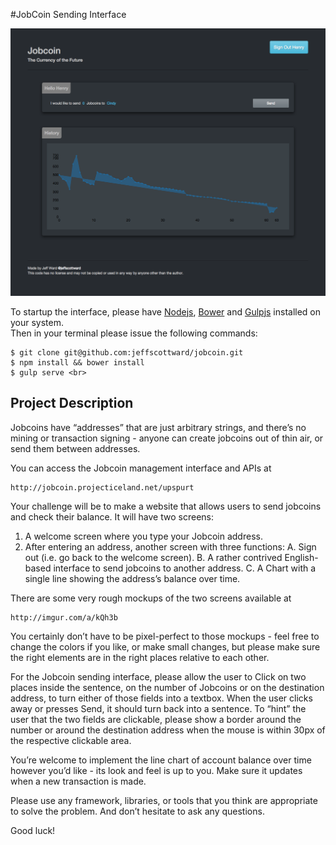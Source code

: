 #JobCoin Sending Interface

![Alt text](jobcoin-interface.png)

To startup the interface, please have [Nodejs](nodejs.org]), [Bower](http://bower.io/) and [Gulpjs](http://gulpjs.com/) installed on your system. 
<br/>
Then in your terminal please issue the following commands:

    $ git clone git@github.com:jeffscottward/jobcoin.git
    $ npm install && bower install
    $ gulp serve <br>    


## Project Description


Jobcoins have “addresses” that are just arbitrary strings, and there’s no mining or transaction signing - anyone can create jobcoins out of thin air, or send them between addresses.
 

You can access the Jobcoin management interface and APIs at 

    http://jobcoin.projecticeland.net/upspurt

Your challenge will be to make a website that allows users to send jobcoins and check their balance.  It will have two screens:

1. A welcome screen where you type your Jobcoin address.
2. After entering an address, another screen with three functions:
   A. Sign out (i.e. go back to the welcome screen).
   B. A rather contrived English-based interface to send jobcoins to another address.
   C. A Chart with a single line showing the address’s balance over time.

There are some very rough mockups of the two screens available at 

    http://imgur.com/a/kQh3b
    
You certainly don’t have to be pixel-perfect to those mockups - feel free to change the colors if you like, or make small changes, but please make sure the right elements are in the right places relative to each other.

For the Jobcoin sending interface, please allow the user to Click on two places inside the sentence, on the number of Jobcoins or on the destination address, to turn either of those fields into a textbox. When the user clicks away or presses Send, it should turn back into a sentence.  To “hint” the user that the two fields are clickable, please show a border around the number or around the destination address when the mouse is within 30px of the respective clickable area.

You’re welcome to implement the line chart of account balance over time however you’d like - its look and feel is up to you.  Make sure it updates when a new transaction is made.

Please use any framework, libraries, or tools that you think are appropriate to solve the problem.  And don’t hesitate to ask any questions.

Good luck!
